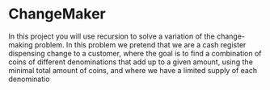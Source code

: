 # ChangeMaker
In this project you will use recursion to solve a variation of the change-making problem. In this
problem we pretend that we are a cash register dispensing change to a customer, where the goal is to
find a combination of coins of different denominations that add up to a given amount, using the minimal
total amount of coins, and where we have a limited supply of each denominatio
